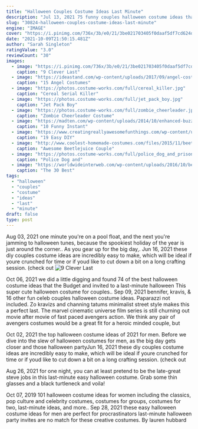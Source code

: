 ```yaml
---
title: "Halloween Couples Costume Ideas Last Minute"
description: "Jul 13, 2021 75 funny couples halloween costume ideas that'll win all the contests. These easy looks are perfect for you and your boo. By shelby copeland. Jul 13, 2021  But they can also be"
slug: "30824-halloween-couples-costume-ideas-last-minute"
engine: "IMAGE"
cover: "https://i.pinimg.com/736x/3b/e0/21/3be021703405f0daaf5df7cd624d2ade.jpg"
date: "2021-10-09T21:50:15.481Z"
author: "Sarah Singleton"
ratingValue: "3.0"
reviewCount: "30"
images:
  - image: "https://i.pinimg.com/736x/3b/e0/21/3be021703405f0daaf5df7cd624d2ade.jpg"
    caption: "9 Clever Last"
  - image: "https://ideastand.com/wp-content/uploads/2017/09/angel-costume-diy/12-angel-costume-diy-ideas-tutorials.jpg"
    caption: "15 Angel Costumes"
  - image: "https://photos.costume-works.com/full/cereal_killer.jpg"
    caption: "Cereal Serial Killer"
  - image: "https://photos.costume-works.com/full/jet_pack_boy.jpg"
    caption: "Jet Pack Boy"
  - image: "https://photos.costume-works.com/full/zombie_cheerleader.jpg"
    caption: "Zombie Cheerleader Costume"
  - image: "https://madten.com/wp-content/uploads/2014/10/enhanced-buzz-19398-1381373884-81.jpg"
    caption: "10 Funny Instant"
  - image: "https://www.creatingreallyawesomefunthings.com/wp-content/uploads/2013/08/IMG_2102.jpg"
    caption: "19 Easy DIY"
  - image: "http://www.coolest-homemade-costumes.com/files/2015/11/beetlejuice-beetlejuice-beetlejuice-resurrecting-adam-and-barbara-maitland-145236.jpg"
    caption: "Awesome Beetlejuice Couple"
  - image: "https://photos.costume-works.com/full/police_dog_and_prisoner.jpg"
    caption: "Police Dog and"
  - image: "https://worldwideinterweb.com/wp-content/uploads/2016/10/best-2016-costumes.jpg"
    caption: "The 30 Best"
tags:
  - "halloween"
  - "couples"
  - "costume"
  - "ideas"
  - "last"
  - "minute"
draft: false
type: post
---
```


Aug 03, 2021 one minute you're on a pool float, and the next you're jamming to halloween tunes, because the spookiest holiday of the year is just around the corner.. As you gear up for the big day,. Jun 16, 2021 these diy couples costume ideas are incredibly easy to make, which will be ideal if youre crunched for time or if youd like to cut down a bit on a long crafting session. (check out
![9 Clever Last](https://i.pinimg.com/736x/3b/e0/21/3be021703405f0daaf5df7cd624d2ade.jpg "9 Clever Last")

Oct 06, 2021 we did a little digging and found 74 of the best halloween costume ideas that the  Budget and invited to a last-minute halloween This super cute halloween costume for couples.. Sep 09, 2021 bennifer, kravis, &amp; 16 other fun celeb couples halloween costume ideas. Paparazzi not included.  Zo kravizs and channing tatums minimalist street style makes this a perfect last. The marvel cinematic universe film series is still churning out movie after movie of fast paced avengers action. We think any pair of avengers costumes would be a great fit for a heroic minded couple, but
<!--inArticleAds-->

<!--galleryOne-->

Oct 02, 2021 the top halloween costume ideas of 2021 for men. Before we dive into the slew of halloween costumes for men, as the big day gets closer and those halloween partyJun 16, 2021 these diy couples costume ideas are incredibly easy to make, which will be ideal if youre crunched for time or if youd like to cut down a bit on a long crafting session. (check out
<!--inArticleAds-->

<!--galleryTwo-->

Aug 26, 2021 for one night, you can at least pretend to be the late-great steve jobs in this last-minute easy halloween costume. Grab some thin glasses and a black turtleneck and voila!
<!--galleryThree-->

Oct 07, 2019 101 halloween costume ideas for women including the classics, pop culture and celebrity costumes, costumes for groups, costumes for two, last-minute ideas, and more.. Sep 28, 2021 these easy halloween costume ideas for men are perfect for procrastinators last-minute halloween party invites are no match for these creative costumes. By lauren hubbard